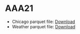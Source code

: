 # AAA21
- Chicago parquet file: [Download](https://filedn.eu/lvIIS1QB2KmSUjz5Gvx9LYb/Taxi_Trips.parquet)
- Weather parquet file: [Download](https://filedn.eu/lvIIS1QB2KmSUjz5Gvx9LYb/Weather.parquet)
